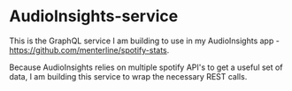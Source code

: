 # AudioInsights-service

This is the GraphQL service I am building to use in my AudioInsights app - https://github.com/menterline/spotify-stats.

Because AudioInsights relies on multiple spotify API's to get a useful set of data, I am building this service to wrap the necessary REST calls.
